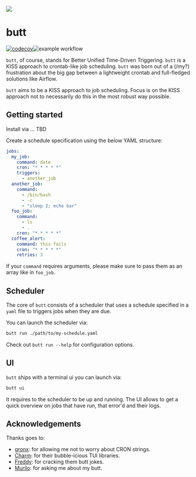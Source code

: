 ![](https://dataroots.io/butt.png)

# butt

[![codecov](https://codecov.io/gh/Bart6114/butt/branch/main/graph/badge.svg?token=011KCCGPE6)](https://codecov.io/gh/Bart6114/butt)![example workflow](https://github.com/bart6114/butt/actions/workflows/ci.yml/badge.svg)


`butt`, of course, stands for Better Unified Time-Driven Triggering. `butt` is a KISS approach to crontab-like job scheduling. `butt` was born out of a (/my?) frustration about the big gap between a lightweight crontab and full-fledged solutions like Airflow.

`butt` aims to be a KISS approach to job scheduling. Focus is on the KISS approach not to necessarily do this in the most robust way possible.


## Getting started

Install via ... TBD

Create a schedule specification using the below YAML structure:

```yaml
jobs:
  my_job:
    command: date
    cron: "* * * * *"
    triggers:
      - another_job
  another_job:
    command:
      - /bin/bash
      - -c
      - "sleep 2; echo bar"
  foo_job:
    command:
      - ls
      - .
    cron: "* * * * *"
  coffee_alert:
    command: this fails
    cron: "* * * * *"
    retries: 3
```

If your `command` requires arguments, please make sure to pass them as an array like in `foo_job`.

## Scheduler

The core of `butt` consists of a scheduler that uses a schedule specified in a `yaml` file to triggers jobs when they are due.

You can launch the scheduler via: 

```sh
butt run ./path/to/my-schedule.yaml
```

Check out `butt run --help` for configuration options.

## UI

`butt` ships with a terminal ui you can launch via:

```sh
butt ui
```

It requires to the scheduler to be up and running. The UI allows to get a quick overview on jobs that have run, that error'd and their logs.

## Acknowledgements

Thanks goes to:
- [gronx](https://github.com/adhocore/gronx): for allowing me not to worry about CRON strings.
- [Charm](https://www.charm.sh/): for their bubble-icious TUI libraries.
- [Freddy](https://github.com/frederikdesmedt): for cracking them butt jokes.
- [Murilo](https://github.com/murilo-cunha): for asking me about my butt.